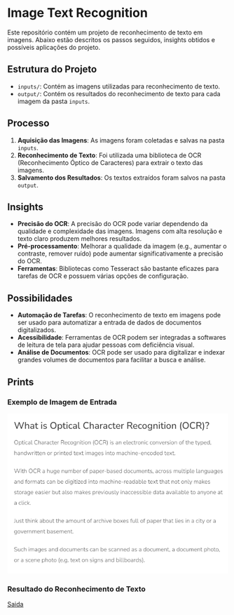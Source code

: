 # Image Text Recognition

Este repositório contém um projeto de reconhecimento de texto em imagens. Abaixo estão descritos os passos seguidos, insights obtidos e possíveis aplicações do projeto.

## Estrutura do Projeto

- `inputs/`: Contém as imagens utilizadas para reconhecimento de texto.
- `output/`: Contém os resultados do reconhecimento de texto para cada imagem da pasta `inputs`.

## Processo

1. **Aquisição das Imagens**: As imagens foram coletadas e salvas na pasta `inputs`.
2. **Reconhecimento de Texto**: Foi utilizada uma biblioteca de OCR (Reconhecimento Óptico de Caracteres) para extrair o texto das imagens.
3. **Salvamento dos Resultados**: Os textos extraídos foram salvos na pasta `output`.

## Insights

- **Precisão do OCR**: A precisão do OCR pode variar dependendo da qualidade e complexidade das imagens. Imagens com alta resolução e texto claro produzem melhores resultados.
- **Pré-processamento**: Melhorar a qualidade da imagem (e.g., aumentar o contraste, remover ruído) pode aumentar significativamente a precisão do OCR.
- **Ferramentas**: Bibliotecas como Tesseract são bastante eficazes para tarefas de OCR e possuem várias opções de configuração.

## Possibilidades

- **Automação de Tarefas**: O reconhecimento de texto em imagens pode ser usado para automatizar a entrada de dados de documentos digitalizados.
- **Acessibilidade**: Ferramentas de OCR podem ser integradas a softwares de leitura de tela para ajudar pessoas com deficiência visual.
- **Análise de Documentos**: OCR pode ser usado para digitalizar e indexar grandes volumes de documentos para facilitar a busca e análise.

## Prints

### Exemplo de Imagem de Entrada
![Entrada](inputs/image2.png)

### Resultado do Reconhecimento de Texto
[Saida](output/image2.txt)
